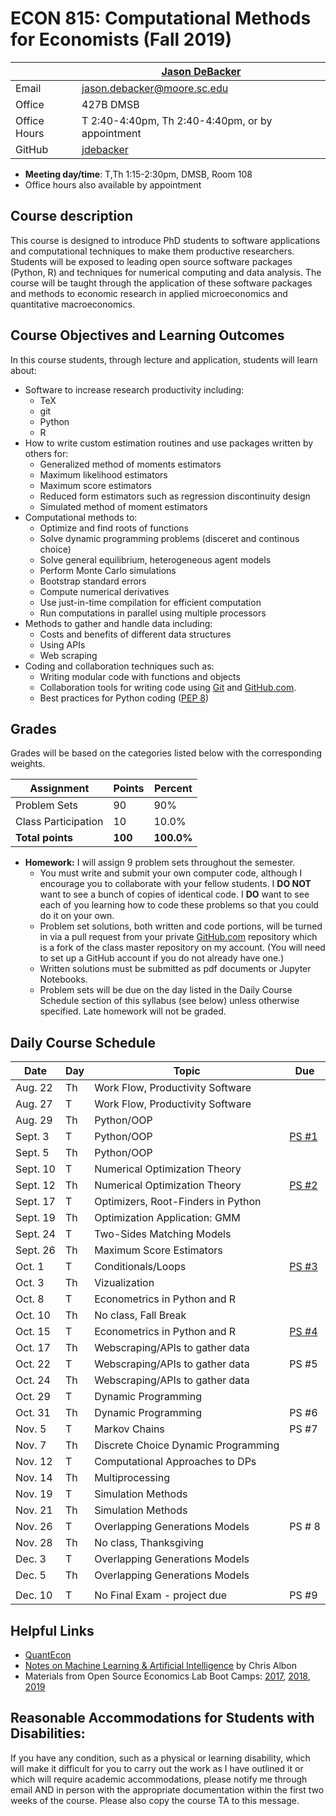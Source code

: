 # ECON 815: Computational Methods for Economists (Fall 2019) #

|  | [Jason DeBacker](http://jasondebacker.com) |
|--------------|--------------------------------------------------------------|
| Email | [jason.debacker@moore.sc.edu](mailto:jason.debacker@moore.sc.edu) |
| Office | 427B DMSB |
| Office Hours | T 2:40-4:40pm, Th 2:40-4:40pm, or by  appointment |
| GitHub | [jdebacker](https://github.com/jdebacker) |

* **Meeting day/time**: T,Th 1:15-2:30pm, DMSB, Room 108
* Office hours also available by appointment


## Course description ##

This course is designed to introduce PhD students to software applications and computational techniques to make them productive researchers. Students will be exposed to leading open source software packages (Python, R) and techniques for numerical computing and data analysis. The course will be taught through the application of these software packages and methods to economic research in applied microeconomics and quantitative macroeconomics.


## Course Objectives and Learning Outcomes ##

In this course students, through lecture and application, students will learn about:
* Software to increase research productivity including:
	* TeX
	* git
	* Python
	* R
* How to write custom estimation routines and use packages written by others for:
	* Generalized method of moments estimators
	* Maximum likelihood estimators
	* Maximum score estimators
	* Reduced form estimators such as regression discontinuity design
	* Simulated method of moment estimators
* Computational methods to:
	* Optimize and find roots of functions
	* Solve dynamic programming problems (disceret and continous choice)
	* Solve general equilibrium, heterogeneous agent models
	* Perform Monte Carlo simulations
	* Bootstrap standard errors
	* Compute numerical derivatives
	* Use just-in-time compilation for efficient computation
	* Run computations in parallel using multiple processors
* Methods to gather and handle data including:
	* Costs and benefits of different data structures
	* Using APIs
	* Web scraping
* Coding and collaboration techniques such as:
	* Writing modular code with functions and objects
	* Collaboration tools for writing code using [Git](https://git-scm.com/) and [GitHub.com](https://github.com/).
	* Best practices for Python coding ([PEP 8](https://www.python.org/dev/peps/pep-0008/))


## Grades ##

Grades will be based on the categories listed below with the corresponding weights.

Assignment                   | Points |   Percent  |
-----------------------------|--------|------------|
Problem Sets                 |   90   |    90%   |
Class Participation                |   10   |    10.0%   |
**Total points**             | **100** | **100.0%** |

* **Homework:** I will assign 9 problem sets throughout the semester.
	* You must write and submit your own computer code, although I encourage you to collaborate with your fellow students. I **DO NOT** want to see a bunch of copies of identical code. I **DO** want to see each of you learning how to code these problems so that you could do it on your own.
	* Problem set solutions, both written and code portions, will be turned in via a pull request from your private [GitHub.com](https://git-scm.com/) repository which is a fork of the class master repository on my account. (You will need to set up a GitHub account if you do not already have one.)
	* Written solutions must be submitted as pdf documents or Jupyter Notebooks.
	* Problem sets will be due on the day listed in the Daily Course Schedule section of this syllabus (see below) unless otherwise specified. Late homework will not be graded.



## Daily Course Schedule ##

| Date     | Day | Topic                               | Due    |
|----------|-----|-------------------------------------|--------|
| Aug. 22  | Th  | Work Flow, Productivity Software    |        |
| Aug. 27  | T   | Work Flow, Productivity Software    |        |
| Aug. 29  | Th  | Python/OOP                          |   |
| Sept. 3  | T   | Python/OOP                          |   [PS #1](https://github.com/jdebacker/CompEcon_Fall19/blob/master/Productivity/PS1.pdf)     |
| Sept. 5  | Th  | Python/OOP |        |
| Sept. 10 | T   | Numerical Optimization Theory |   |
| Sept. 12 | Th  |  Numerical Optimization Theory  | [PS #2](https://github.com/jdebacker/CompEcon_Fall19/blob/master/Python/PS2.pdf)       |
| Sept. 17 | T   | Optimizers, Root-Finders in Python |        |
| Sept. 19 | Th  | Optimization Application: GMM                 |        |
| Sept. 24 | T   | Two-Sides Matching Models                  |   |
| Sept. 26 | Th  | Maximum Score Estimators                  |        |
| Oct. 1   | T   | Conditionals/Loops                       |  [PS #3](https://github.com/jdebacker/CompEcon_Fall19/blob/master/Optimization/PS3.pdf)      |
| Oct. 3   | Th  | Vizualization        |   |
| Oct. 8   | T   | Econometrics in Python and R        |        |
| Oct. 10  | Th  | No class, Fall Break                |        |
| Oct. 15  | T   | Econometrics in Python and R        | [PS #4](https://github.com/jdebacker/CompEcon_Fall19/blob/master/Matching/PS4.pdf)  |
| Oct. 17  | Th  | Webscraping/APIs to gather data     |        |
| Oct. 22  | T   | Webscraping/APIs to gather data     | PS #5       |
| Oct. 24  | Th  | Webscraping/APIs to gather data     |  |
| Oct. 29  | T   | Dynamic Programming                 |        |
| Oct. 31  | Th  | Dynamic Programming                 |  PS #6       |
| Nov. 5   | T   | Markov Chains                       | PS #7  |
| Nov. 7   | Th  | Discrete Choice Dynamic Programming |        |
| Nov. 12  | T   | Computational Approaches to DPs     |        |
| Nov. 14  | Th  | Multiprocessing                     |        |
| Nov. 19  | T   | Simulation Methods                  |        |
| Nov. 21  | Th  | Simulation Methods                  |        |
| Nov. 26  | T   | Overlapping Generations Models      | PS # 8 |
| Nov. 28  | Th  | No class, Thanksgiving              |        |
| Dec. 3   | T   | Overlapping Generations Models      |        |
| Dec. 5   | Th  | Overlapping Generations Models      |        |
|          |     |                                     |        |
| Dec. 10  | T   | No Final Exam - project due         | PS #9  |


## Helpful Links ##

* [QuantEcon](https://quantecon.org)
* [Notes on Machine Learning & Artificial Intelligence](https://chrisalbon.com) by Chris Albon
* Materials from Open Source Economics Lab Boot Camps: [2017](https://github.com/OpenSourceEcon/BootCamp2017), [2018](https://github.com/OpenSourceEcon/BootCamp2018), [2019](https://github.com/OpenSourceEcon/BootCamp2019)


## Reasonable Accommodations for Students with Disabilities: ##

If you have any condition, such as a physical or learning disability, which will make it difficult for you to carry out the work as I have outlined it or which will require academic accommodations, please notify me through email AND in person with the appropriate documentation within the first two weeks of the course. Please also copy the course TA to this message.
